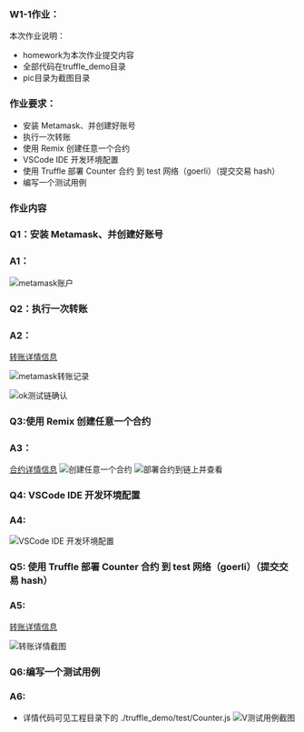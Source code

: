 ### W1-1作业： 
本次作业说明：
- homework为本次作业提交内容
- 全部代码在truffle_demo目录
- pic目录为截图目录

### 作业要求：
* 安装 Metamask、并创建好账号
* 执行一次转账
* 使用 Remix 创建任意一个合约
* VSCode IDE 开发环境配置
* 使用 Truffle 部署 Counter 合约 到 test 网络（goerli）（提交交易 hash）
* 编写一个测试用例


### 作业内容
### Q1：安装 Metamask、并创建好账号

### A1：

 ![metamask账户](../pic/metamask.jpeg)

### Q2：执行一次转账
### A2：
  [转账详情信息](https://www.oklink.com/zh-cn/oec-test/tx/0xba4b3e6c189edda4057780a1882a09f68e54972544101afca26a23cbb290e5ed)
  
  ![metamask转账记录](../pic/transfer01.jpeg)

  ![ok测试链确认](../pic/transfer02.jpeg)

### Q3:使用 Remix 创建任意一个合约
### A3：
  [合约详情信息](https://www.oklink.com/zh-cn/oec-test/tx/F12FD7D036BF52900A82D0BFC1E38B61DFBFDFD81E8A3EE057ECDDF8E905CC83)
  ![创建任意一个合约](../pic/remix01.jpeg)
  ![部署合约到链上并查看](../pic/remix02.jpeg)

### Q4: VSCode IDE 开发环境配置
### A4:
  ![VSCode IDE 开发环境配置](../pic/vscode01.jpeg)

### Q5: 使用 Truffle 部署 Counter 合约 到 test 网络（goerli）（提交交易 hash）
### A5:
  [转账详情信息](https://ropsten.etherscan.io/tx/0x6e439e1fce90af31a73375a13c430e1a14e580eabeb0d9d5d82665208078f526)

  ![转账详情截图](../pic/truffle01.jpg)

### Q6:编写一个测试用例
### A6: 
- 详情代码可见工程目录下的 ./truffle_demo/test/Counter.js
![V测试用例截图](../pic/truffle02.jpg)





